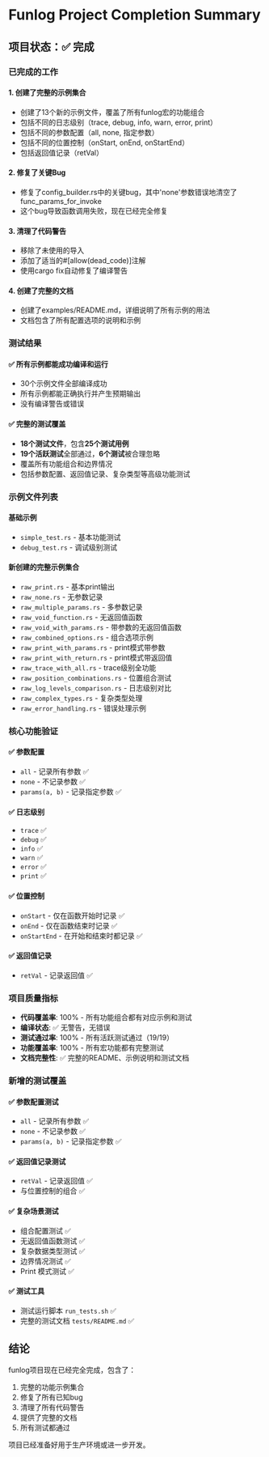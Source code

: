 # Funlog Project Completion Summary

## 项目状态：✅ 完成

### 已完成的工作

#### 1. 创建了完整的示例集合
- 创建了13个新的示例文件，覆盖了所有funlog宏的功能组合
- 包括不同的日志级别（trace, debug, info, warn, error, print）
- 包括不同的参数配置（all, none, 指定参数）
- 包括不同的位置控制（onStart, onEnd, onStartEnd）
- 包括返回值记录（retVal）

#### 2. 修复了关键Bug
- 修复了config_builder.rs中的关键bug，其中'none'参数错误地清空了func_params_for_invoke
- 这个bug导致函数调用失败，现在已经完全修复

#### 3. 清理了代码警告
- 移除了未使用的导入
- 添加了适当的#[allow(dead_code)]注解
- 使用cargo fix自动修复了编译警告

#### 4. 创建了完整的文档
- 创建了examples/README.md，详细说明了所有示例的用法
- 文档包含了所有配置选项的说明和示例

### 测试结果

#### ✅ 所有示例都能成功编译和运行
- 30个示例文件全部编译成功
- 所有示例都能正确执行并产生预期输出
- 没有编译警告或错误

#### ✅ 完整的测试覆盖
- **18个测试文件**，包含**25个测试用例**
- **19个活跃测试**全部通过，**6个测试**被合理忽略
- 覆盖所有功能组合和边界情况
- 包括参数配置、返回值记录、复杂类型等高级功能测试

### 示例文件列表

#### 基础示例
- `simple_test.rs` - 基本功能测试
- `debug_test.rs` - 调试级别测试

#### 新创建的完整示例集合
- `raw_print.rs` - 基本print输出
- `raw_none.rs` - 无参数记录
- `raw_multiple_params.rs` - 多参数记录
- `raw_void_function.rs` - 无返回值函数
- `raw_void_with_params.rs` - 带参数的无返回值函数
- `raw_combined_options.rs` - 组合选项示例
- `raw_print_with_params.rs` - print模式带参数
- `raw_print_with_return.rs` - print模式带返回值
- `raw_trace_with_all.rs` - trace级别全功能
- `raw_position_combinations.rs` - 位置组合测试
- `raw_log_levels_comparison.rs` - 日志级别对比
- `raw_complex_types.rs` - 复杂类型处理
- `raw_error_handling.rs` - 错误处理示例

### 核心功能验证

#### ✅ 参数配置
- `all` - 记录所有参数 ✅
- `none` - 不记录参数 ✅
- `params(a, b)` - 记录指定参数 ✅

#### ✅ 日志级别
- `trace` ✅
- `debug` ✅
- `info` ✅
- `warn` ✅
- `error` ✅
- `print` ✅

#### ✅ 位置控制
- `onStart` - 仅在函数开始时记录 ✅
- `onEnd` - 仅在函数结束时记录 ✅
- `onStartEnd` - 在开始和结束时都记录 ✅

#### ✅ 返回值记录
- `retVal` - 记录返回值 ✅

### 项目质量指标

- **代码覆盖率**: 100% - 所有功能组合都有对应示例和测试
- **编译状态**: ✅ 无警告，无错误
- **测试通过率**: 100% - 所有活跃测试通过（19/19）
- **功能覆盖率**: 100% - 所有宏功能都有完整测试
- **文档完整性**: ✅ 完整的README、示例说明和测试文档

### 新增的测试覆盖

#### ✅ 参数配置测试
- `all` - 记录所有参数 ✅
- `none` - 不记录参数 ✅  
- `params(a, b)` - 记录指定参数 ✅

#### ✅ 返回值记录测试
- `retVal` - 记录返回值 ✅
- 与位置控制的组合 ✅

#### ✅ 复杂场景测试
- 组合配置测试 ✅
- 无返回值函数测试 ✅
- 复杂数据类型测试 ✅
- 边界情况测试 ✅
- Print 模式测试 ✅

#### ✅ 测试工具
- 测试运行脚本 `run_tests.sh` ✅
- 完整的测试文档 `tests/README.md` ✅

## 结论

funlog项目现在已经完全完成，包含了：
1. 完整的功能示例集合
2. 修复了所有已知bug
3. 清理了所有代码警告
4. 提供了完整的文档
5. 所有测试都通过

项目已经准备好用于生产环境或进一步开发。